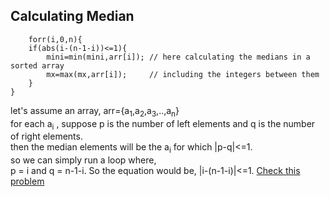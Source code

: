 ## Calculating Median
        forr(i,0,n){
        if(abs(i-(n-1-i))<=1){
            mini=min(mini,arr[i]); // here calculating the medians in a sorted array 
            mx=max(mx,arr[i]);     // including the integers between them 
        }
    }  
let's assume an array, arr={a<sub>1</sub>,a<sub>2</sub>,a<sub>3</sub>,..,a<sub>n</sub>}<br>
for each a<sub>i</sub> , suppose p is the number of left elements and q is the number of right elements.<br>
then the median elements will be the a<sub>i</sub> for which |p-q|<=1.<br>
so we can simply run a loop where, <br>
p = i and q = n-1-i. So the equation would be, |i-(n-1-i)|<=1.
[Check this problem](https://codeforces.com/contest/2098/submission/317510948)   
            
